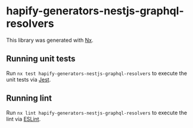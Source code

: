 # hapify-generators-nestjs-graphql-resolvers

This library was generated with [Nx](https://nx.dev).

## Running unit tests

Run `nx test hapify-generators-nestjs-graphql-resolvers` to execute the unit
tests via [Jest](https://jestjs.io).

## Running lint

Run `nx lint hapify-generators-nestjs-graphql-resolvers` to execute the lint via
[ESLint](https://eslint.org/).
